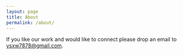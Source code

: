 ```yaml
---
layout: page
title: About
permalink: /about/
---
```


If you like our work and would like to connect please drop an email to ysxw7878@gmail.com. 
